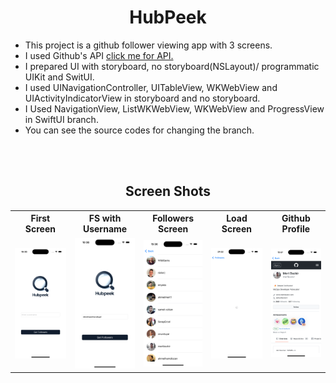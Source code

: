 <h1 align="center">
    HubPeek
</h1> 

- This project is a github follower viewing app with 3 screens.
- I used Github's API <a href="https://docs.github.com/en/rest/users/users?apiVersion=2022-11-28" target="_blank">click me for API.</a>
- I prepared UI with storyboard, no storyboard(NSLayout)/ programmatic UIKit and SwitUI.
- I used UINavigationController, UITableView, WKWebView and UIActivityIndicatorView in storyboard and no storyboard.
- I Used NavigationView, ListWKWebView, WKWebView and ProgressView in SwiftUI branch.
- You can see the source codes for changing the branch.
<br>
<br>

<div>
    <h2 align=center> Screen Shots </h2>
</div>

<div align="center">
  <table>
    <tr>
      <th>First Screen</th>
      <th>FS with Username</th>
      <th>Followers Screen</th>
      <th>Load Screen</th>
      <th>Github Profile</th>
    </tr>
    <tr>
      <td><img width=150 src="https://github.com/developerburakgul/HubPeek/blob/main/SS/FirstScreen.png"></td>
      <td><img width=150 src="https://github.com/developerburakgul/HubPeek/blob/main/SS/FirstScreenWithUserName.png"></td>
      <td><img width=150 src="https://github.com/developerburakgul/HubPeek/blob/main/SS/FollowersScreen.png"></td>
      <td><img width=150 src="https://github.com/developerburakgul/HubPeek/blob/main/SS/BeforeLoadGithubProfileScreen.png"></td>
      <td><img width=150 src="https://github.com/developerburakgul/HubPeek/blob/main/SS/GithubProfileScreen.png"></td>
    </tr>
  </table>
</div>




 



